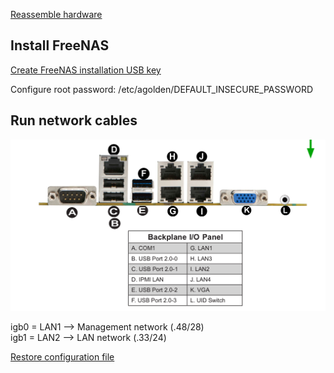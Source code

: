 [Reassemble hardware](https://docs.google.com/document/d/1dRgmQQtJF9-gaV4NIBEkrGWj6AHI-QzBtIIydMYbPhM/edit?usp=sharing)

## Install FreeNAS

[Create FreeNAS installation USB key](../create-freenas-installer)

Configure root password: /etc/agolden/DEFAULT_INSECURE_PASSWORD

## Run network cables

![Backplane](images/ethernet_layout.png?raw=true)

igb0 = LAN1 --> Management network (.48/28)  
igb1 = LAN2 --> LAN network (.33/24)

[Restore configuration file](../backup-freenas-config)

